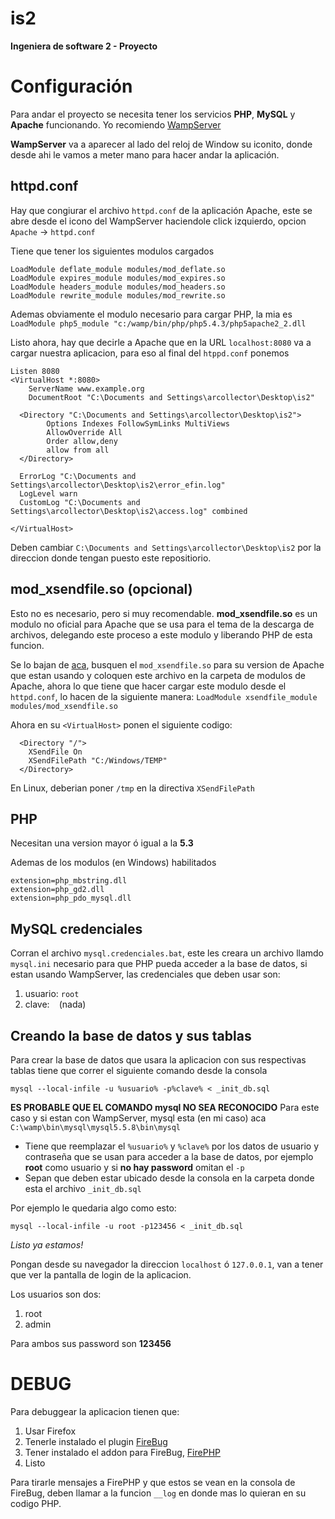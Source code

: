 is2
===
**Ingeniera de software 2 - Proyecto**

Configuración
============
Para andar el proyecto se necesita tener los servicios **PHP**, **MySQL** y **Apache** funcionando. Yo recomiendo [WampServer](http://sourceforge.net/projects/wampserver/?source=directory)

**WampServer** va a aparecer al lado del reloj de Window su iconito, donde desde ahi le vamos a meter mano para hacer andar la aplicación.

httpd.conf
-------------
Hay que congiurar el archivo `httpd.conf` de la aplicación Apache, este se abre desde el icono del WampServer haciendole click izquierdo, opcion `Apache` -> `httpd.conf`

Tiene que tener los siguientes modulos cargados
```
LoadModule deflate_module modules/mod_deflate.so
LoadModule expires_module modules/mod_expires.so
LoadModule headers_module modules/mod_headers.so
LoadModule rewrite_module modules/mod_rewrite.so
```

Ademas obviamente el modulo necesario para cargar PHP, la mia es
`LoadModule php5_module "c:/wamp/bin/php/php5.4.3/php5apache2_2.dll`

Listo ahora, hay que decirle a Apache que en la URL `localhost:8080` va a cargar nuestra aplicacion, para eso al final del `htppd.conf` ponemos

```
Listen 8080
<VirtualHost *:8080>
    ServerName www.example.org
    DocumentRoot "C:\Documents and Settings\arcollector\Desktop\is2"

  <Directory "C:\Documents and Settings\arcollector\Desktop\is2">
        Options Indexes FollowSymLinks MultiViews
        AllowOverride All
        Order allow,deny
        allow from all
  </Directory>

  ErrorLog "C:\Documents and Settings\arcollector\Desktop\is2\error_efin.log"
  LogLevel warn
  CustomLog "C:\Documents and Settings\arcollector\Desktop\is2\access.log" combined

</VirtualHost>
```

Deben cambiar `C:\Documents and Settings\arcollector\Desktop\is2` por la direccion donde tengan puesto este repositiorio.

mod_xsendfile.so (opcional)
--------------------------
Esto no es necesario, pero si muy recomendable. **mod_xsendfile.so** es un modulo no oficial para Apache que se usa para el tema de la descarga de archivos, delegando este proceso a este modulo y liberando PHP de esta funcion.

Se lo bajan de [aca](https://github.com/nmaier/mod_xsendfile), busquen el `mod_xsendfile.so` para su version de Apache que estan usando y coloquen este archivo en la carpeta de modulos de Apache, ahora lo que tiene que hacer cargar este modulo desde el `httpd.conf`, lo hacen de la siguiente manera:
`LoadModule xsendfile_module modules/mod_xsendfile.so`

Ahora en su `<VirtualHost>` ponen el siguiente codigo:
```
  <Directory "/">
    XSendFile On
    XSendFilePath "C:/Windows/TEMP"
  </Directory>
```
En Linux, deberian poner `/tmp` en la directiva `XSendFilePath`

PHP
-----
Necesitan una version mayor ó igual a la **5.3**

Ademas de los modulos (en Windows) habilitados
```
extension=php_mbstring.dll
extension=php_gd2.dll
extension=php_pdo_mysql.dll
```

MySQL credenciales
-------------------------
Corran el archivo `mysql.credenciales.bat`, este les creara un archivo llamdo `mysql.ini` necesario para que PHP pueda acceder a la base de datos, si estan usando WampServer, las credenciales que deben usar son:

1. usuario: `root`
2. clave: ` ` (nada)
	
Creando la base de datos y sus tablas
------------------------------------------------
Para crear la base de datos que usara la aplicacion con sus respectivas tablas tiene que correr el siguiente comando desde la consola

`mysql --local-infile -u %usuario% -p%clave% < _init_db.sql`

**ES PROBABLE QUE EL COMANDO mysql NO SEA RECONOCIDO**
Para este caso y si estan con WampServer, mysql esta (en mi caso) aca
	`C:\wamp\bin\mysql\mysql5.5.8\bin\mysql` 

* Tiene que reemplazar el `%usuario%` y `%clave%` por los datos de usuario y contraseña que se usan para acceder a la base de datos, por ejemplo **root** como usuario y si **no hay password** omitan el `-p`
* Sepan que deben estar ubicado desde la consola en la carpeta donde esta el archivo `_init_db.sql`

Por ejemplo le quedaria algo como esto:

`mysql --local-infile -u root -p123456 < _init_db.sql`

*Listo ya estamos!*

Pongan desde su navegador la direccion `localhost` ó `127.0.0.1`, van a tener que ver la pantalla de login de la aplicacion.

Los usuarios son dos:

1. root
2. admin
	
Para ambos sus password son **123456**

DEBUG
======
Para debuggear la aplicacion tienen que:

1. Usar Firefox
2. Tenerle instalado el plugin [FireBug](https://addons.mozilla.org/es/firefox/addon/firebug/)
3. Tener instalado el addon para FireBug, [FirePHP](https://addons.mozilla.org/en-US/firefox/addon/firephp/)
3. Listo

Para tirarle mensajes a FirePHP y que estos se vean en la consola de FireBug, deben llamar a la funcion `__log` en donde mas lo quieran en su codigo PHP.
